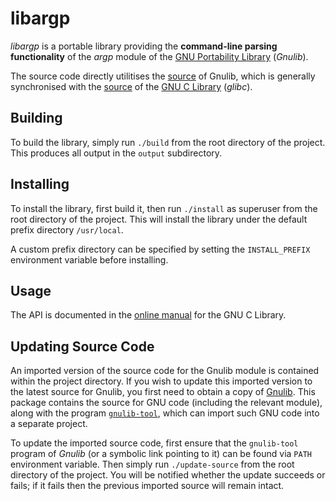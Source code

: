 libargp
=======

*libargp* is a portable library providing the **command-line parsing functionality** of the *argp* module of the [GNU Portability Library][GNU Gnulib] (*Gnulib*).

The source code directly utilitises the [source][GNU Gnulib source] of Gnulib, which is generally synchronised with the [source][GNU libc source] of the [GNU C Library][GNU libc] (*glibc*).

Building
--------

To build the library, simply run `./build` from the root directory of the project. This produces all output in the `output` subdirectory.

Installing
----------

To install the library, first build it, then run `./install` as superuser from the root directory of the project. This will install the library under the default prefix directory `/usr/local`.

A custom prefix directory can be specified by setting the `INSTALL_PREFIX` environment variable before installing.

Usage
-----

The API is documented in the [online manual][GNU manual argp] for the GNU C Library.

Updating Source Code
--------------------

An imported version of the source code for the Gnulib module is contained within the project directory. If you wish to update this imported version to the latest source for Gnulib, you first need to obtain a copy of [Gnulib][GNU Gnulib]. This package contains the source for GNU code (including the relevant module), along with the program [`gnulib-tool`][GNU gnulib-tool], which can import such GNU code into a separate project.

To update the imported source code, first ensure that the `gnulib-tool` program of *Gnulib* (or a symbolic link pointing to it) can be found via `PATH` environment variable. Then simply run `./update-source` from the root directory of the project. You will be notified whether the update succeeds or fails; if it fails then the previous imported source will remain intact.

[GNU Gnulib]: https://www.gnu.org/software/gnulib/
[GNU Gnulib source]: http://git.savannah.gnu.org/gitweb/?p=gnulib.git
[GNU gnulib-tool]: https://www.gnu.org/software/gnulib/manual/html_node/Invoking-gnulib_002dtool.html

[GNU libc]: http://www.gnu.org/software/libc/
[GNU libc source]: https://www.gnu.org/software/libc/download.html
[GNU manual argp]: http://www.gnu.org/software/libc/manual/html_node/Argp.html
